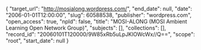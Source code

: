 {
  "target_url": "http://mosialong.wordpress.com/", 
  "end_date": null, 
  "date": "2006-01-01T12:00:00", 
  "slug": 60588538, 
  "publisher": "wordpress.com", 
  "open_access": true, 
  "npld": false, 
  "title": "MOSI-ALONG (MOSI Ambient Learning Open Network Group)", 
  "subjects": [], 
  "collections": [], 
  "record_id": "20060101T120000/9W85xRb5uLpJKlOWcWx//Q==", 
  "scope": "root", 
  "start_date": null
}

